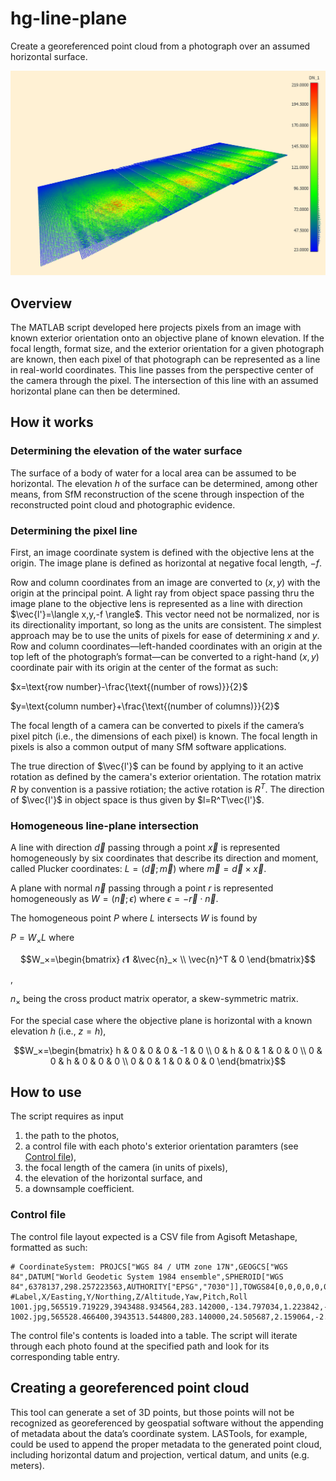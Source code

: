 # hg-line-plane
Create a georeferenced point cloud from a photograph over an assumed horizontal surface.

![Oblique view of a point cloud generated by the tool. DN_1 = digital number from band 1.](output_oblique.png)

## Overview
The MATLAB script developed here projects pixels from an image with known exterior orientation onto an objective plane of known elevation. If the focal length, format size, and the exterior orientation for a given photograph are known, then each pixel of that photograph can be represented as a line in real-world coordinates. This line passes from the perspective center of the camera through the pixel. The intersection of this line with an assumed horizontal plane can then be determined.

## How it works
### Determining the elevation of the water surface
The surface of a body of water for a local area can be assumed to be horizontal. The elevation $h$ of the surface can be determined, among other means, from SfM reconstruction of the scene through inspection of the reconstructed point cloud and photographic evidence.

### Determining the pixel line
First, an image coordinate system is defined with the objective lens at the origin. The image plane is defined as horizontal at negative focal length, $-f$. 

Row and column coordinates from an image are converted to $(x,y)$ with the origin at the principal point. A light ray from object space passing thru the image plane to the objective lens is represented as a line with direction $\vec{l'}=\langle x,y,-f \rangle$. This vector need not be normalized, nor is its directionality important, so long as the units are consistent. The simplest approach may be to use the units of pixels for ease of determining $x$ and $y$. Row and column coordinates—left-handed coordinates with an origin at the top left of the photograph’s format—can be converted to a right-hand $(x,y)$ coordinate pair with its origin at the center of the format as such:

$x=\text{row number}-\frac{\text{(number of rows)}}{2}$

$y=\text{column number}+\frac{\text{(number of columns)}}{2}$

The focal length of a camera can be converted to pixels if the camera’s pixel pitch (i.e., the dimensions of each pixel) is known. The focal length in pixels is also a common output of many SfM software applications.

The true direction of $\vec{l'}$ can be found by applying to it an active rotation as defined by the camera's exterior orientation. The rotation matrix $R$ by convention is a passive rotiation; the active rotation is $R^T$. The direction of $\vec{l'}$ in object space is thus given by $l=R^T\vec{l'}$.

### Homogeneous line-plane intersection
A line with direction $\vec{d}$ passing through a point $\vec{x}$ is represented homogeneously by six coordinates that describe its direction and moment, called Plucker coordinates: $L=(\vec{d};\vec{m})$ where $\vec{m}=\vec{d} \times \vec{x}$.

A plane with normal $\vec{n}$ passing through a point $r$ is represented homogeneously as $W=(\vec{n};ϵ)$ where $ϵ=-\vec{r} \cdot \vec{n}$.

The homogeneous point $P$ where $L$ intersects $W$ is found by 

$P=W_ \times L$   where    
```math
W_×=\begin{bmatrix} 𝜖𝟏 &\vec{n}_× \\ \vec{n}^T & 0 \end{bmatrix}
```
,

$n_×$ being the cross product matrix operator, a skew-symmetric matrix.

For the special case where the objective plane is horizontal with a known elevation $h$ (i.e., $z=h$),

```math
W_×=\begin{bmatrix}
    h & 0 & 0 & 0 & -1 & 0 \\
    0 & h & 0 & 1 & 0 & 0 \\
    0 & 0 & h & 0 & 0 & 0 \\
    0 & 0 & 1 & 0 & 0 & 0
\end{bmatrix}
```
## How to use
The script requires as input 
1. the path to the photos,
2. a control file with each photo's exterior orientation paramters (see [Control file](#control-file)),
3. the focal length of the camera (in units of pixels),
4. the elevation of the horizontal surface, and
5. a downsample coefficient.

### Control file
The control file layout expected is a CSV file from Agisoft Metashape, formatted as such:

```
# CoordinateSystem: PROJCS["WGS 84 / UTM zone 17N",GEOGCS["WGS 84",DATUM["World Geodetic System 1984 ensemble",SPHEROID["WGS 84",6378137,298.257223563,AUTHORITY["EPSG","7030"]],TOWGS84[0,0,0,0,0,0,0],AUTHORITY["EPSG","6326"]],PRIMEM["Greenwich",0,AUTHORITY["EPSG","8901"]],UNIT["degree",0.01745329251994328,AUTHORITY["EPSG","9102"]],AUTHORITY["EPSG","4326"]],PROJECTION["Transverse_Mercator",AUTHORITY["EPSG","9807"]],PARAMETER["latitude_of_origin",0],PARAMETER["central_meridian",-81],PARAMETER["scale_factor",0.9996],PARAMETER["false_easting",500000],PARAMETER["false_northing",0],UNIT["metre",1,AUTHORITY["EPSG","9001"]],AUTHORITY["EPSG","32617"]]
#Label,X/Easting,Y/Northing,Z/Altitude,Yaw,Pitch,Roll
1001.jpg,565519.719229,3943488.934564,283.142000,-134.797034,1.223842,-0.361050
1002.jpg,565528.466400,3943513.544800,283.140000,24.505687,2.159064,-2.120978
```

The control file's contents is loaded into a table. The script will iterate through each photo found at the specified path and look for its corresponding table entry.

## Creating a georeferenced point cloud
This tool can generate a set of 3D points, but those points will not be recognized as georeferenced by geospatial software without the appending of metadata about the data’s coordinate system. LASTools, for example, could be used to append the proper metadata to the generated point cloud, including horizontal datum and projection, vertical datum, and units (e.g. meters).
